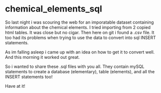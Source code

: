 # chemical_elements_sql

So last night i was scouring the web for an imporatable dataset containing information about the chemical elements. I tried importing from
2 copied html tables. It was close but no cigar. Then here on git i found a .csv file. It too had its problems when trying to use the data
to convert into sql INSERT statements.

As im falling asleep i came up with an idea on how to get it to convert well. And this morning it worked out great.

So i wanted to share these .sql files with you all. They contain mySQL statements to create a database (elementary), table (elements),
and all the INSERT statements too!

Have at it!

